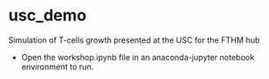 # usc_demo
Simulation of T-cells growth presented at the USC for the FTHM hub 
  - Open the workshop.ipynb file in an anaconda-jupyter notebook environment to run.
